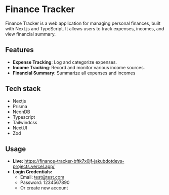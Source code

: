 # Finance Tracker

Finance Tracker is a web application for managing personal finances, built with Next.js and TypeScript. It allows users to track expenses, incomes, and view financial summary.

## Features
- **Expense Tracking**: Log and categorize expenses.
- **Income Tracking**: Record and monitor various income sources.
- **Financial Summary**: Summarize all expenses and incomes

## Tech stack
- Nextjs
- Prisma
- NeonDB
- Typescript
- Tailwindcss
- NextUI
- Zod

## Usage
- **Live:** https://finance-tracker-bftk7x0jf-jakubdotdevs-projects.vercel.app/
- **Login Credentials:**
  - Email: test@test.com
  - Password: 1234567890
  - Or create new account


